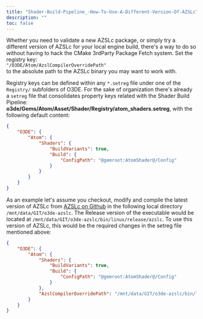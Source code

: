 ```yaml
---
title: "Shader-Build-Pipeline_-How-To-Use-A-Different-Version-Of-AZSLc"
description: ""
toc: false
---
```


Whether you need to validate a new AZSLc package, or simply try a different version of AZSLc for your local engine build, there's a way to do so without having to hack the CMake 3rdParty Package Fetch system. Set the registry key:  
`"/O3DE/Atom/AzslCompilerOverridePath"`  
to the absolute path to the AZSLc binary you may want to work with.  
  
Registry keys can be defined within any `*.setreg` file under one of the `Registry/` subfolders of O3DE. For the sake of organization there's already a `setreg` file that consolidates property keys related with the Shader Build Pipeline:  
**o3de/Gems/Atom/Asset/Shader/Registry/atom_shaders.setreg**, with the following default content:  
```json
{
    "O3DE": {
        "Atom": {
            "Shaders": {
                "BuildVariants": true,
                "Build": {
                    "ConfigPath": "@gemroot:AtomShader@/Config"
                }
            }
        }
    }
}
```
As an example let's assume you checkout, modify and compile the latest version of AZSLc from [AZSLc on Github](https://github.com/o3de/o3de-azslc) in the following local directory `/mnt/data/GIT/o3de-azslc`. The Release version of the executable would be located at `/mnt/data/GIT/o3de-azslc/bin/linux/release/azslc`. To use this version of AZSLc, this would be the required changes in the setreg file mentioned above:  
```json
{
    "O3DE": {
        "Atom": {
            "Shaders": {
                "BuildVariants": true,
                "Build": {
                    "ConfigPath": "@gemroot:AtomShader@/Config"
                }
            },
            "AzslCompilerOverridePath": "/mnt/data/GIT/o3de-azslc/bin/linux/release/azslc"
        }
    }
}
```

